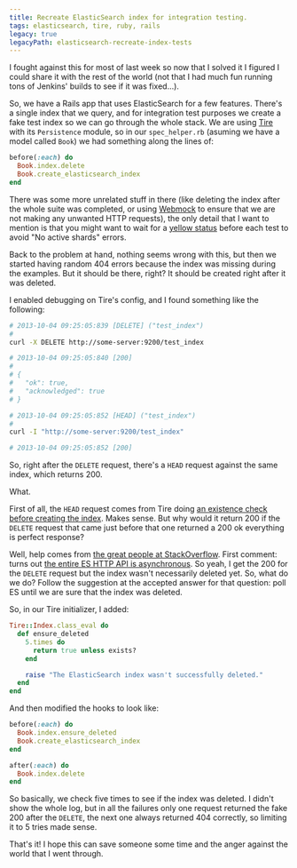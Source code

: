 ```yaml
---
title: Recreate ElasticSearch index for integration testing.
tags: elasticsearch, tire, ruby, rails
legacy: true
legacyPath: elasticsearch-recreate-index-tests
---
```


I fought against this for most of last week so now that I solved it I figured I could share it with the rest of the world (not that I had much fun running tons of Jenkins' builds to see if it was fixed...).

So, we have a Rails app that uses ElasticSearch for a few features. There's a single index that we query, and for integration test purposes we create a fake test index so we can go through the whole stack. We are using [Tire](https://github.com/karmi/retire) with its `Persistence` module, so in our `spec_helper.rb` (asuming we have a model called `Book`) we had something along the lines of:

```ruby
before(:each) do
  Book.index.delete
  Book.create_elasticsearch_index
end
```

There was some more unrelated stuff in there (like deleting the index after the whole suite was completed, or using [Webmock](https://github.com/bblimke/webmock) to ensure that we are not making any unwanted HTTP requests), the only detail that I want to mention is that you might want to wait for a [yellow status](https://github.com/karmi/retire/issues/537#issuecomment-11124205) before each test to avoid "No active shards" errors.

Back to the problem at hand, nothing seems wrong with this, but then we started having random 404 errors because the index was missing during the examples. But it should be there, right? It should be created right after it was deleted.

I enabled debugging on Tire's config, and I found something like the following:

```sh
# 2013-10-04 09:25:05:839 [DELETE] ("test_index")
#
curl -X DELETE http://some-server:9200/test_index

# 2013-10-04 09:25:05:840 [200]
#
# {
#   "ok": true,
#   "acknowledged": true
# }

# 2013-10-04 09:25:05:852 [HEAD] ("test_index")
#
curl -I "http://some-server:9200/test_index"

# 2013-10-04 09:25:05:852 [200]
```

So, right after the `DELETE` request, there's a `HEAD` request against the same index, which returns 200.

What.

First of all, the `HEAD` request comes from Tire doing [an existence check before creating the index](http://rubydoc.info/github/karmi/tire/master/Tire/Model/Indexing/ClassMethods#create_elasticsearch_index-instance_method). Makes sense. But why would it return 200 if the `DELETE` request that came just before that one returned a 200 ok everything is perfect response?

Well, help comes from [the great people at StackOverflow](http://stackoverflow.com/questions/19182682/elasticsearch-async-delete-200-just-after-deleting-index-in-rails-app/19224515). First comment: turns out [the entire ES HTTP API is asynchronous](http://www.elasticsearch.org/guide/en/elasticsearch/reference/current/modules-http.html). So yeah, I get the 200 for the `DELETE` request but the index wasn't necessarily deleted yet. So, what do we do? Follow the suggestion at the accepted answer for that question: poll ES until we are sure that the index was deleted.

So, in our Tire initializer, I added:

```ruby
Tire::Index.class_eval do
  def ensure_deleted
    5.times do
      return true unless exists?
    end

    raise "The ElasticSearch index wasn't successfully deleted."
  end
end
```

And then modified the hooks to look like:

```ruby
before(:each) do
  Book.index.ensure_deleted
  Book.create_elasticsearch_index
end

after(:each) do
  Book.index.delete
end
```

So basically, we check five times to see if the index was deleted. I didn't show the whole log, but in all the failures only one request returned the fake 200 after the `DELETE`, the next one always returned 404 correctly, so limiting it to 5 tries made sense.

That's it! I hope this can save someone some time and the anger against the world that I went through.
